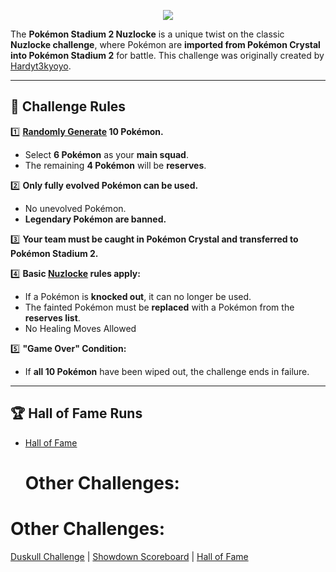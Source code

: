 <p align="center"><img src="https://i.imgur.com/da2F63G.png"></p>

The **Pokémon Stadium 2 Nuzlocke** is a unique twist on the classic **Nuzlocke challenge**, where Pokémon are **imported from Pokémon Crystal into Pokémon Stadium 2** for battle. This challenge was originally created by [Hardyt3kyoyo](https://www.youtube.com/@Hardyt3kyoyo).  

---

## 📝 **Challenge Rules**  

1️⃣ **[Randomly Generate](https://randompokemon.com/) 10 Pokémon.**  
   - Select **6 Pokémon** as your **main squad**.  
   - The remaining **4 Pokémon** will be **reserves**.  

2️⃣ **Only fully evolved Pokémon can be used.**  
   - No unevolved Pokémon.  
   - **Legendary Pokémon are banned.**  

3️⃣ **Your team must be caught in Pokémon Crystal and transferred to Pokémon Stadium 2.**  

4️⃣ **Basic [Nuzlocke](https://bulbapedia.bulbagarden.net/wiki/Nuzlocke_Challenge) rules apply:**  
   - If a Pokémon is **knocked out**, it can no longer be used.  
   - The fainted Pokémon must be **replaced** with a Pokémon from the **reserves list**.
   - No Healing Moves Allowed

5️⃣ **"Game Over" Condition:**  
   - If **all 10 Pokémon** have been wiped out, the challenge ends in failure.  

---

## 🏆 **Hall of Fame Runs**  

- [Hall of Fame](https://github.com/EmeraldVoid/hall-of-fame/blob/main/hall-of-fame.md)

  # Other Challenges:

# Other Challenges:

[Duskull Challenge](https://github.com/EmeraldVoid/pokemon-challengeds/blob/main/duskull%20challenge.md) | [Showdown Scoreboard](https://github.com/EmeraldVoid/pokemon-challengeds/blob/main/scoreboard.md) | [Hall of Fame](https://github.com/EmeraldVoid/pokemon-challengeds/blob/main/hall%20of%20fame.md)
